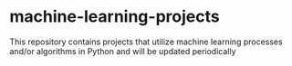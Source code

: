 # machine-learning-projects
This repository contains projects that utilize machine learning processes and/or algorithms in Python and will be updated periodically
